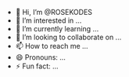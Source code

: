 - 👋 Hi, I’m @ROSEKODES
- 👀 I’m interested in ...
- 🌱 I’m currently learning ...
- 💞️ I’m looking to collaborate on ...
- 📫 How to reach me ...
- 😄 Pronouns: ...
- ⚡ Fun fact: ...

<!---
ROSEKODES/ROSEKODES is a ✨ special ✨ repository because its `README.md` (this file) appears on your GitHub profile.
You can click the Preview link to take a look at your changes.
--->
